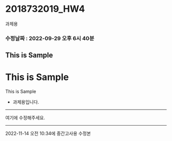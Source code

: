 # 2018732019_HW4
과제용

### 수정날짜 : 2022-09-29 오후 6시 40분
## This is Sample
# This is Sample
This is Sample


+ 과제용입니다.

----------------------------

여기에 수정해주세요.


----------------------------

2022-11-14 오전 10:34에 중간고사용 수정본
 